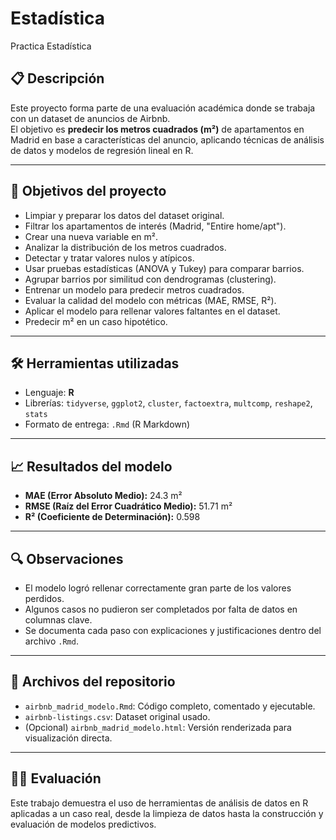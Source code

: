 # Estadística
Practica Estadística
## 📋 Descripción

Este proyecto forma parte de una evaluación académica donde se trabaja con un dataset de anuncios de Airbnb.  
El objetivo es **predecir los metros cuadrados (m²)** de apartamentos en Madrid en base a características del anuncio, aplicando técnicas de análisis de datos y modelos de regresión lineal en R.

---

## 🧠 Objetivos del proyecto

- Limpiar y preparar los datos del dataset original.
- Filtrar los apartamentos de interés (Madrid, "Entire home/apt").
- Crear una nueva variable en m².
- Analizar la distribución de los metros cuadrados.
- Detectar y tratar valores nulos y atípicos.
- Usar pruebas estadísticas (ANOVA y Tukey) para comparar barrios.
- Agrupar barrios por similitud con dendrogramas (clustering).
- Entrenar un modelo para predecir metros cuadrados.
- Evaluar la calidad del modelo con métricas (MAE, RMSE, R²).
- Aplicar el modelo para rellenar valores faltantes en el dataset.
- Predecir m² en un caso hipotético.

---

## 🛠️ Herramientas utilizadas

- Lenguaje: **R**
- Librerías: `tidyverse`, `ggplot2`, `cluster`, `factoextra`, `multcomp`, `reshape2`, `stats`
- Formato de entrega: `.Rmd` (R Markdown)

---

## 📈 Resultados del modelo

- **MAE (Error Absoluto Medio):** 24.3 m²  
- **RMSE (Raíz del Error Cuadrático Medio):** 51.71 m²  
- **R² (Coeficiente de Determinación):** 0.598  

---

## 🔍 Observaciones

- El modelo logró rellenar correctamente gran parte de los valores perdidos.
- Algunos casos no pudieron ser completados por falta de datos en columnas clave.
- Se documenta cada paso con explicaciones y justificaciones dentro del archivo `.Rmd`.

---

## 📁 Archivos del repositorio

- `airbnb_madrid_modelo.Rmd`: Código completo, comentado y ejecutable.
- `airbnb-listings.csv`: Dataset original usado.
- (Opcional) `airbnb_madrid_modelo.html`: Versión renderizada para visualización directa.

---

## 🧑‍🏫 Evaluación

Este trabajo demuestra el uso de herramientas de análisis de datos en R aplicadas a un caso real, desde la limpieza de datos hasta la construcción y evaluación de modelos predictivos.

